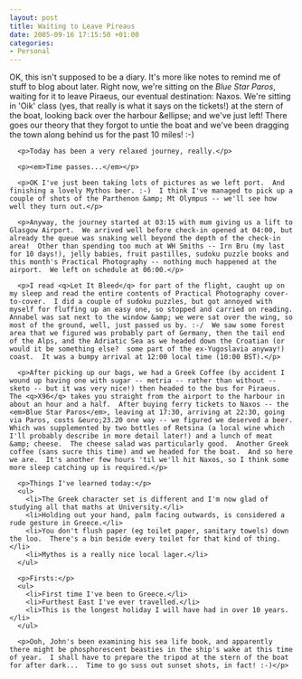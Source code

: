 ```yaml
---
layout: post
title: Waiting to Leave Pireaus
date: 2005-09-16 17:15:50 +01:00
categories:
- Personal
---
```

<p>OK, this isn't supposed to be a diary.  It's more like notes to remind me of stuff to blog about later.  Right now, we're sitting on the <em>Blue Star Paros</em>, waiting for it to leave Piraeus, our eventual destination: Naxos.  We're sitting in 'Oik' class (yes, that really is what it says on the tickets!) at the stern of the boat, looking back over the harbour &ellipse; and we've just left!  There goes our theory that they forgot to untie the boat and we've been dragging the town along behind us for the past 10 miles! :-) </p>

      <p>Today has been a very relaxed journey, really.</p>

      <p><em>Time passes...</em></p>

      <p>OK I've just been taking lots of pictures as we left port.  And finishing a lovely Mythos beer. :-)  I think I've managed to pick up a couple of shots of the Parthenon &amp; Mt Olympus -- we'll see how well they turn out.</p>

      <p>Anyway, the journey started at 03:15 with mum giving us a lift to Glasgow Airport.  We arrived well before check-in opened at 04:00, but already the queue was snaking well beyond the depth of the check-in area!  Other than spending too much at WH Smiths -- Irn Bru (my last for 10 days!), jelly babies, fruit pastilles, sudoku puzzle books and this month's Practical Photography -- nothing much happened at the airport.  We left on schedule at 06:00.</p>

      <p>I read <q>Let It Bleed</q> for part of the flight, caught up on my sleep and read the entire contents of Practical Photography cover-to-cover.  I did a couple of sudoku puzzles, but got annoyed with myself for fluffing up an easy one, so stopped and carried on reading.  Annabel was sat next to the window &amp; we were sat over the wing, so most of the ground, well, just passed us by. :-/  We saw some forest area that we figured was probably part of Germany, then the tail end of the Alps, and the Adriatic Sea as we headed down the Croatian (or would it be something else?  some part of the ex-Yugoslavia anyway!) coast.  It was a bumpy arrival at 12:00 local time (10:00 BST).</p>

      <p>After picking up our bags, we had a Greek Coffee (by accident I wound up having one with sugar -- metria -- rather than without -- sketo -- but it was very nice!) then headed to the bus for Piraeus.  The <q>X96</q> takes you straight from the airport to the harbour in about an hour and a half.  After buying ferry tickets to Naxos -- the <em>Blue Star Paros</em>, leaving at 17:30, arriving at 22:30, going via Paros, costs &euro;23.20 one way -- we figured we deserved a beer.  Which was supplemented by two bottles of Retsina (a local wine which I'll probably describe in more detail later!) and a lunch of meat &amp; cheese.  The cheese salad was particularly good.  Another Greek coffee (sans sucre this time) and we headed for the boat.  And so here we are.  It's another few hours 'til we'll hit Naxos, so I think some more sleep catching up is required.</p>

      <p>Things I've learned today:</p>
      <ul>
        <li>The Greek character set is different and I'm now glad of studying all that maths at University.</li>
        <li>Holding out your hand, palm facing outwards, is considered a rude gesture in Greece.</li>
        <li>You don't flush paper (eg toilet paper, sanitary towels) down the loo.  There's a bin beside every toilet for that kind of thing.</li>
        <li>Mythos is a really nice local lager.</li>
      </ul>

      <p>Firsts:</p>
      <ul>
        <li>First time I've been to Greece.</li>
        <li>Furthest East I've ever travelled.</li>
        <li>This is the longest holiday I will have had in over 10 years.</li>
      </ul>

      <p>Ooh, John's been examining his sea life book, and apparently there might be phosphorescent beasties in the ship's wake at this time of year.  I shall have to prepare the tripod at the stern of the boat for after dark...  Time to go suss out sunset shots, in fact! :-)</p>
